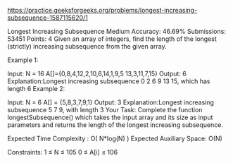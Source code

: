 
https://practice.geeksforgeeks.org/problems/longest-increasing-subsequence-1587115620/1

Longest Increasing Subsequence 
Medium Accuracy: 46.69% Submissions: 53451 Points: 4
Given an array of integers, find the length of the longest (strictly) increasing subsequence from the given array.

Example 1:

Input:
N = 16
A[]={0,8,4,12,2,10,6,14,1,9,5
     13,3,11,7,15}
Output: 6
Explanation:Longest increasing subsequence
0 2 6 9 13 15, which has length 6
Example 2:

Input:
N = 6
A[] = {5,8,3,7,9,1}
Output: 3
Explanation:Longest increasing subsequence
5 7 9, with length 3
Your Task:
Complete the function longestSubsequence() which takes the input array and its size as input parameters and returns the length of the longest increasing subsequence.

Expected Time Complexity : O( N*log(N) )
Expected Auxiliary Space: O(N)

Constraints:
1 ≤ N ≤ 105
0 ≤ A[i] ≤ 106